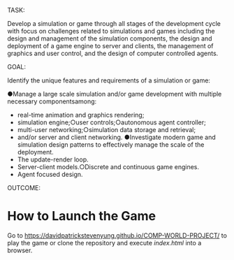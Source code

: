 TASK: 

Develop a simulation or game through all stages of the development cycle with focus on challenges related to simulations and games including the design and management of the simulation components, the design and deployment of a game engine to server and clients, the management of graphics and user control, and the design of computer controlled agents.

GOAL:

Identify the unique features and requirements of a simulation or game:

●Manage a large scale simulation and/or game development with multiple necessary componentsamong:
  - real-time animation and graphics rendering;
  - simulation engine;○user controls;○autonomous agent controller;
  - multi-user networking;○simulation data storage and retrieval;
  - and/or server and client networking.
●Investigate modern game and simulation design patterns to effectively manage the scale of the deployment.
  - The update-render loop.
  - Server-client models.○Discrete and continuous game engines.
  - Agent focused design.
  
OUTCOME: 

# How to Launch the Game
Go to https://davidpatrickstevenyung.github.io/COMP-WORLD-PROJECT/ to play the game or clone the repository and execute *index.html* into a browser.
